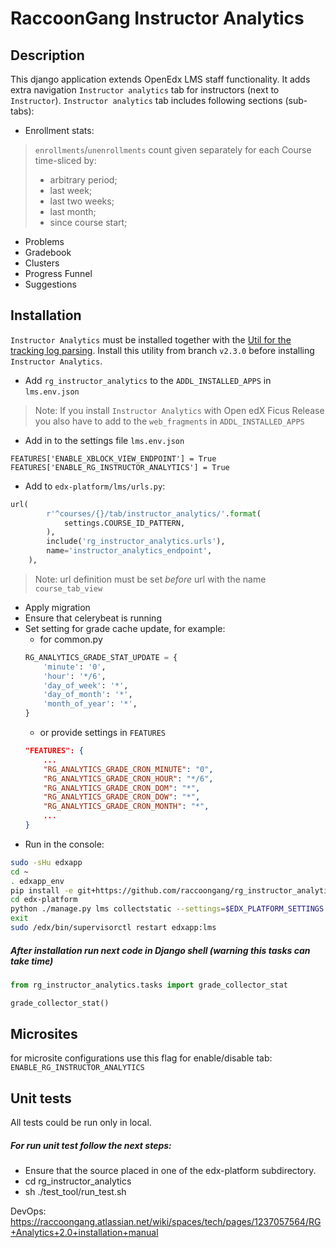 # RaccoonGang Instructor Analytics

## Description

This django application extends OpenEdx LMS staff functionality.
It adds extra navigation `Instructor analytics` tab for instructors (next to `Instructor`).
`Instructor analytics` tab includes following sections (sub-tabs):

- Enrollment stats:

> `enrollments`/`unenrollments` count given separately for each Course time-sliced by:
> - arbitrary period;
> - last week;
> - last two weeks;
> - last month;
> - since course start;

- Problems
- Gradebook
- Clusters
- Progress Funnel
- Suggestions

## Installation

`Instructor Analytics` must be installed together with the [Util for the tracking log parsing](https://gitlab.raccoongang.com/rg-developers/instructor-analytics-log-collector/-/tree/v2.3.0).
 Install this utility from branch `v2.3.0` before installing `Instructor Analytics`.

* Add `rg_instructor_analytics` to the `ADDL_INSTALLED_APPS` in `lms.env.json`
> Note: If you install `Instructor Analytics` with Open edX Ficus Release you also have to add to the `web_fragments` in `ADDL_INSTALLED_APPS`
* Add in to the settings file `lms.env.json`
```
FEATURES['ENABLE_XBLOCK_VIEW_ENDPOINT'] = True
FEATURES['ENABLE_RG_INSTRUCTOR_ANALYTICS'] = True
```
* Add to `edx-platform/lms/urls.py`:
```python
url(
        r'^courses/{}/tab/instructor_analytics/'.format(
            settings.COURSE_ID_PATTERN,
        ),
        include('rg_instructor_analytics.urls'),
        name='instructor_analytics_endpoint',
    ),
```
> Note: url definition must be set *before* url with the name `course_tab_view`

* Apply migration
* Ensure that celerybeat is running
* Set setting for grade cache update, for example:
    * for common.py
    ```python
    RG_ANALYTICS_GRADE_STAT_UPDATE = {
        'minute': '0',
        'hour': '*/6',
        'day_of_week': '*',
        'day_of_month': '*',
        'month_of_year': '*',
    }
    ```
    * or provide settings in `FEATURES`
    ```json
    "FEATURES": {
        ...
        "RG_ANALYTICS_GRADE_CRON_MINUTE": "0",
        "RG_ANALYTICS_GRADE_CRON_HOUR": "*/6",
        "RG_ANALYTICS_GRADE_CRON_DOM": "*",
        "RG_ANALYTICS_GRADE_CRON_DOW": "*",
        "RG_ANALYTICS_GRADE_CRON_MONTH": "*",
        ...
    }
    ```
* Run in the console:
```bash
sudo -sHu edxapp
cd ~
. edxapp_env
pip install -e git+https://github.com/raccoongang/rg_instructor_analytics@master#egg=rg_instructor_analytics
cd edx-platform
python ./manage.py lms collectstatic --settings=$EDX_PLATFORM_SETTINGS --noinput
exit
sudo /edx/bin/supervisorctl restart edxapp:lms
```

##### After installation run next code in Django shell (warning this tasks can take time) 
```python
from rg_instructor_analytics.tasks import grade_collector_stat

grade_collector_stat()
```

## Microsites 

for microsite configurations use this flag for enable/disable tab: `ENABLE_RG_INSTRUCTOR_ANALYTICS`

## Unit tests
All tests could be run only in local.

##### For run unit test follow the next steps:
* Ensure that the source placed in one of the edx-platform subdirectory.
* cd rg_instructor_analytics
* sh ./test_tool/run_test.sh

DevOps: https://raccoongang.atlassian.net/wiki/spaces/tech/pages/1237057564/RG+Analytics+2.0+installation+manual
